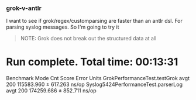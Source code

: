 ### grok-v-antlr

I want to see if grok/regex/customparsing are faster than an antlr dsl. For
parsing syslog messages.
So I'm going to try it


> NOTE: Grok does not break out the structured data at all

# Run complete. Total time: 00:13:31

Benchmark                            Mode  Cnt       Score     Error  Units
GrokPerformanceTest.testGrok         avgt  200  115583.960 ± 617.263  ns/op
Syslog5424PerformanceTest.parserLog  avgt  200  174259.686 ± 852.711  ns/op

